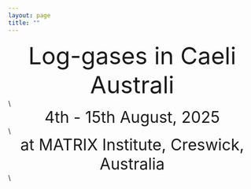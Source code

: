 ```yaml
---
layout: page
title: ""
---
```


<center> <font size="8"> Log-gases in Caeli Australi </font> </center>\

<center> <font size="6"> 4th - 15th August, 2025 </font> </center>\

<center> <font size="6"> at MATRIX Institute, Creswick, Australia </font> </center>\

